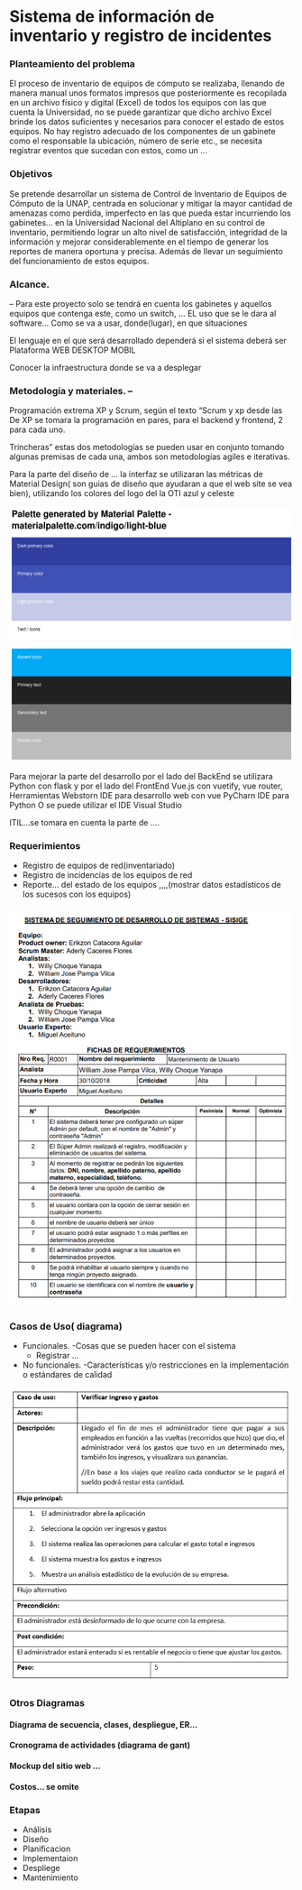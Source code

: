 # Sistema de información de inventario y registro de incidentes

### Planteamiento del problema

El proceso de inventario de equipos de cómputo se realizaba, llenando de manera manual unos formatos impresos que posteriormente es recopilada en un archivo físico y digital (Excel) de todos los equipos con las que cuenta la Universidad, no se puede garantizar que dicho archivo Excel brinde los datos suficientes y necesarios para conocer el estado de estos equipos.
No hay registro adecuado de los componentes de un gabinete como el responsable la ubicación, número de serie etc., se necesita registrar eventos que sucedan con estos, como un …


### Objetivos
Se pretende desarrollar un sistema de Control de Inventario de Equipos de Cómputo de la UNAP, centrada en solucionar y mitigar la mayor cantidad de amenazas como perdida, imperfecto en las que pueda estar incurriendo los gabinetes… en la Universidad Nacional del Altiplano en su control de inventario, permitiendo lograr un alto nivel de satisfacción, integridad de la información y mejorar considerablemente en el tiempo de generar los reportes de manera oportuna y precisa.
Además de llevar un seguimiento del funcionamiento de estos equipos.


### Alcance. 
– Para este proyecto solo se tendrá en cuenta los gabinetes y aquellos equipos que contenga este, como un switch, …
EL uso que se le dara al software…
Como se va a usar, donde(lugar), en que situaciones

El lenguaje en el que será desarrollado dependerá si el sistema deberá ser
Plataforma 
WEB
DESKTOP
MOBIL

Conocer la infraestructura donde se va a desplegar


### Metodología y materiales. – 
Programación extrema XP y Scrum, según el texto “Scrum y xp desde las
De XP se tomara la programación en pares, para el backend y frontend, 2 para cada uno.

Trincheras” estas dos metodologías se pueden usar en conjunto tomando algunas premisas de cada una, ambos son metodologías agiles e iterativas.

Para la parte del diseño de … la interfaz se utilizaran las métricas de Material Design( son guias de diseño que ayudaran a que el web site se vea bien), utilizando los colores del logo del la OTI azul y celeste

![Paleta de colores](img/palette.png)

Para mejorar la parte del desarrollo por el lado del BackEnd se utilizara Python con flask y por el lado del FrontEnd Vue.js con vuetify, vue router, 
Herramientas 
Webstorn IDE para desarrollo web con vue
PyCharn IDE para Python
O se puede utilizar el IDE Visual Studio 


ITIL…se tomara en cuenta la parte de ….

### Requerimientos
* Registro de equipos de red(inventariado)
* Registro de incidencias de los equipos de red
* Reporte… del estado de los equipos ,,,,(mostrar datos estadísticos de los sucesos con los equipos)

![Ficha de requerimientos](img/ficha_de_requeriminetos.PNG)

### Casos de Uso( diagrama)

* Funcionales. -Cosas que se pueden hacer con el sistema
    * Registrar ...
* No funcionales. -Características y/o restricciones en la implementación o estándares de calidad

![Detalle de caso de uso](img/descripcion_caso_de_uso.PNG)


### Otros Diagramas
#### Diagrama de secuencia, clases, despliegue, ER…
#### Cronograma de actividades (diagrama de gant)
#### Mockup del sitio web …
#### Costos… se omite




### Etapas
* Análisis
* Diseño
* Planificacion
* Implementaion
* Despliege
* Mantenimiento


